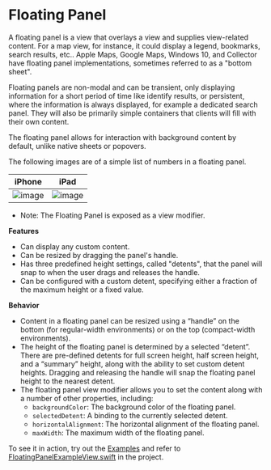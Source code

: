 # Floating Panel

A floating panel is a view that overlays a view and supplies view-related
content. For a map view, for instance, it could display a legend, bookmarks, search results, etc..
Apple Maps, Google Maps, Windows 10, and Collector have floating panel
implementations, sometimes referred to as a "bottom sheet".

Floating panels are non-modal and can be transient, only displaying
information for a short period of time like identify results,
or persistent, where the information is always displayed, for example a
dedicated search panel. They will also be primarily simple containers
that clients will fill with their own content.

The floating panel allows for interaction with background content by default, unlike native
sheets or popovers.

The following images are of a simple list of numbers in a floating panel.

| iPhone | iPad |
| ------ | ---- |
| ![image](https://user-images.githubusercontent.com/3998072/202795901-b86d6d26-3572-4c88-8f6e-84473ce57002.png) | ![image](https://user-images.githubusercontent.com/3998072/202796009-92e3b5c3-d88b-4124-8d9f-bad6df445f02.png) |
- Note: The Floating Panel is exposed as a view modifier.

**Features**

- Can display any custom content.
- Can be resized by dragging the panel's handle.
- Has three predefined height settings, called "detents", that the panel will snap to when the
user drags and releases the handle.
- Can be configured with a custom detent, specifying either a fraction of the maximum height or
a fixed value.

**Behavior**

- Content in a floating panel can be resized using a “handle” on the bottom (for regular-width
environments) or on the top (compact-width environments).
- The height of the floating panel is determined by a selected “detent”. There are pre-defined
detents for full screen height, half screen height, and a “summary” height, along with the
ability to set custom detent heights. Dragging and releasing the handle will snap the floating
panel height to the nearest detent.
- The floating panel view modifier allows you to set the content along with a number of other
properties, including:
  - `backgroundColor`: The background color of the floating panel.
  - `selectedDetent`: A binding to the currently selected detent.
  - `horizontalAlignment`: The horizontal alignment of the floating panel.
  - `maxWidth`: The maximum width of the floating panel.

To see it in action, try out the [Examples](https://github.com/Esri/arcgis-maps-sdk-swift-toolkit/tree/main/Examples/Examples)
and refer to [FloatingPanelExampleView.swift](https://github.com/Esri/arcgis-maps-sdk-swift-toolkit/blob/main/Examples/Examples/FloatingPanelExampleView.swift)
in the project.
